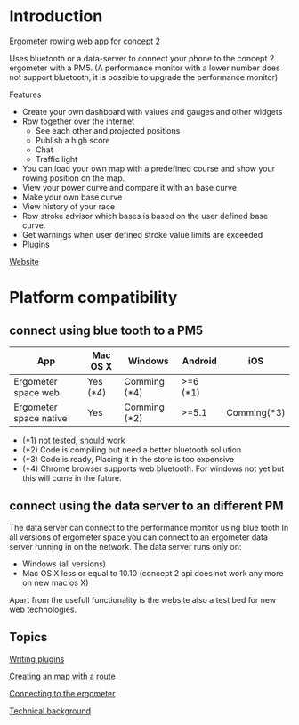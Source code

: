 # Introduction

Ergometer rowing web app for concept 2

Uses bluetooth or a data-server to connect your phone to the concept 2 ergometer with a PM5. (A performance monitor with a lower number does not support bluetooth, it is possible to upgrade the performance monitor)

Features
- Create your own dashboard with values and gauges and other widgets
-  Row together over the internet
    * See each other and projected positions
    * Publish a high score
    * Chat 
    * Traffic light
- You can load your own map with a predefined course and show your rowing position on the map.
- View your power curve and compare it with an base curve
- Make your own base curve
- View history of your race
- Row stroke advisor which bases is based on the user defined base curve.
- Get warnings when user defined stroke value limits are exceeded
- Plugins 

[Website](https://ergometer-space.org/)

# Platform compatibility

## connect using blue tooth to a PM5

| App                   |Mac OS X | Windows      | Android | iOS         |
|-----------------------|---------|--------------|---------|-------------|
|Ergometer space web    |Yes (*4) | Comming (*4) | >=6 (*1)|             | 
|Ergometer space native |Yes      | Comming (*2) | >=5.1   | Comming(*3) |


- (*1) not tested, should work
- (*2) Code is compiling but need a better bluetooth sollution
- (*3) Code is ready, Placing it in the store is too expensive 
- (*4) Chrome browser supports web bluetooth. For windows not yet but this will come in the future.

## connect using the data server to an different PM

The data server can connect to the performance monitor using blue tooth 
In all versions of ergometer space you can connect to an ergometer data server running in on the network.
The data server runs only on:

- Windows (all versions)
- Mac OS X less or equal to 10.10 (concept 2 api does not work any more on new mac os X) 

Apart from the usefull functionality is the website also a test bed for new web technologies.

## Topics

[Writing plugins](PLUGINS.md)

[Creating an map with a route](Maps/README.md)

[Connecting to the ergometer](connection.md)

[Technical background](TECHNICAL.md)
